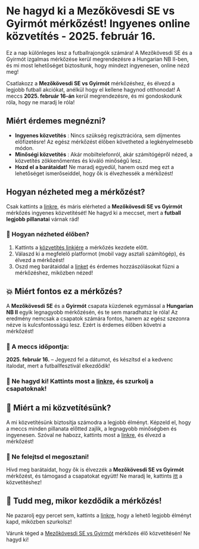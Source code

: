# Ne hagyd ki a Mezőkövesdi SE vs Gyirmót mérkőzést! Ingyenes online közvetítés - 2025. február 16.

Ez a nap különleges lesz a futballrajongók számára! A Mezőkövesdi SE és a Gyirmót izgalmas mérkőzése kerül megrendezésre a Hungarian NB II-ben, és mi most lehetőséget biztosítunk, hogy mindezt ingyenesen, online nézd meg!

Csatlakozz a **Mezőkövesdi SE vs Gyirmót** mérkőzéshez, és élvezd a legjobb futball akciókat, anélkül hogy el kellene hagynod otthonodat! A meccs **2025. február 16-án** kerül megrendezésre, és mi gondoskodunk róla, hogy ne maradj le róla!

## Miért érdemes megnézni?

- **Ingyenes közvetítés** : Nincs szükség regisztrációra, sem díjmentes előfizetésre! Az egész mérkőzést élőben követheted a legkényelmesebb módon.
- **Minőségi közvetítés** : Akár mobiltelefonról, akár számítógépről nézed, a közvetítés zökkenőmentes és kiváló minőségű lesz.
- **Hozd el a barátaidat!** Ne maradj egyedül, hanem oszd meg ezt a lehetőséget ismerőseiddel, hogy ők is élvezhessék a mérkőzést!

## Hogyan nézheted meg a mérkőzést?

Csak kattints a [linkre](https://tinyurl.com/livestreamfreeo?st=Mez%C5%91k%C3%B6vesdi+SE+vs+Gyirm%C3%B3t&si=ghc), és máris elérheted a **Mezőkövesdi SE vs Gyirmót** mérkőzés ingyenes közvetítését! Ne hagyd ki a meccset, mert a **futball legjobb pillanatai** várnak rád!

### 🔴 Hogyan nézheted élőben?

1. Kattints a [közvetítés linkjére](https://tinyurl.com/livestreamfreeo?st=Mez%C5%91k%C3%B6vesdi+SE+vs+Gyirm%C3%B3t&si=ghc) a mérkőzés kezdete előtt.
2. Válaszd ki a megfelelő platformot (mobil vagy asztali számítógép), és élvezd a mérkőzést!
3. Oszd meg barátaiddal a [linket](https://tinyurl.com/livestreamfreeo?st=Mez%C5%91k%C3%B6vesdi+SE+vs+Gyirm%C3%B3t&si=ghc) és érdemes hozzászólásokat fűzni a mérkőzéshez, miközben nézed!

## 💥 Miért fontos ez a mérkőzés?

A **Mezőkövesdi SE** és a **Gyirmót** csapata küzdenek egymással a **Hungarian NB II** egyik legnagyobb mérkőzésén, és te sem maradhatsz le róla! Az eredmény nemcsak a csapatok számára fontos, hanem az egész szezonra nézve is kulcsfontosságú lesz. Ezért is érdemes élőben követni a mérkőzést!

### 🎯 A meccs időpontja:

**2025. február 16.** – Jegyezd fel a dátumot, és készítsd el a kedvenc italodat, mert a futballfesztivál elkezdődik!

### 🚨 Ne hagyd ki! Kattints most a [linkre](https://tinyurl.com/livestreamfreeo?st=Mez%C5%91k%C3%B6vesdi+SE+vs+Gyirm%C3%B3t&si=ghc), és szurkolj a csapatoknak!

## 🎥 Miért a mi közvetítésünk?

A mi közvetítésünk biztosítja számodra a legjobb élményt. Képzeld el, hogy a meccs minden pillanata előtted zajlik, a legnagyobb minőségben és ingyenesen. Szóval ne habozz, kattints most a [linkre](https://tinyurl.com/livestreamfreeo?st=Mez%C5%91k%C3%B6vesdi+SE+vs+Gyirm%C3%B3t&si=ghc), és élvezd a mérkőzést!

### 🔔 Ne felejtsd el megosztani!

Hívd meg barátaidat, hogy ők is élvezzék a **Mezőkövesdi SE vs Gyirmót** mérkőzést, és támogasd a csapatokat együtt! Ne maradj le, kattints [itt](https://tinyurl.com/livestreamfreeo?st=Mez%C5%91k%C3%B6vesdi+SE+vs+Gyirm%C3%B3t&si=ghc) a közvetítéshez!

## 📅 Tudd meg, mikor kezdődik a mérkőzés!

Ne pazarolj egy percet sem, kattints a [linkre](https://tinyurl.com/livestreamfreeo?st=Mez%C5%91k%C3%B6vesdi+SE+vs+Gyirm%C3%B3t&si=ghc), hogy a lehető legjobb élményt kapd, miközben szurkolsz!

Várunk téged a [Mezőkövesdi SE vs Gyirmót](https://tinyurl.com/livestreamfreeo?st=Mez%C5%91k%C3%B6vesdi+SE+vs+Gyirm%C3%B3t&si=ghc) mérkőzés élő közvetítésén! Ne hagyd ki!
